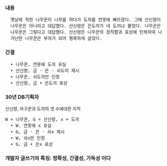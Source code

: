 ### 내용
<pre>
  옛날에 착한 나무꾼이 나무를 하다가 도끼를 연못에 빠뜨렸다. 그때 산신령이 나타나 금도끼가 네 도끼냐 물었다.
  나무꾼은 아니라고 대답했다. 산신령은 은도끼가 네 도끼냐 물었다. 나무꾼은 아니라고 대답했다. 산신령이 쇠도끼가 네 도끼냐 물었다.
  나무꾼은 그렇다고 대답했다. 산신령은 나무꾼의 정직함과 효성에 탄복하여 나무꾼에게 세 도끼를 모두 상으로 주었다.
  가난한 나무꾼은 부자가 되어 행복하게 살았다.
</pre>

### 간결
<pre>
  • 나무꾼, 연못에 도끼 유실
  • 산신령, 금 · 은 · 쇠도끼 제시
  • 나무꾼, 쇠도끼만 인정
  • 산신령, 금 • 은도끼 포상
</pre>

### 30년 DB기획자
산신령, 마구꾼과 도끼의 갯 수에대한 지적
<pre>
W = 나무꾼, G = 산신령, x = 도끼
  • W. 연못에 x 유실
  • G, 금 · 은 · 쇠x 제시
  • W, 쇠x만 인정
  • G, 금 • 은x 포상
</pre>
<h3>개발자 글쓰기의 특징: 정확성, 간결성, 가독성 이다</h3>

